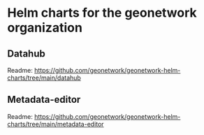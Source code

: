 # Helm charts for the geonetwork organization

## Datahub

Readme: https://github.com/geonetwork/geonetwork-helm-charts/tree/main/datahub

## Metadata-editor

Readme: https://github.com/geonetwork/geonetwork-helm-charts/tree/main/metadata-editor